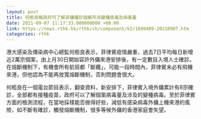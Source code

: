 ```yaml
---
layout: post
title: 何栢良稱政府可了解菲傭確診個案所涉變種病毒及病毒量
date: 2021-09-07 11:17:33.000000000 +08:00
link: https://news.rthk.hk/rthk/ch/component/k2/1609409-20210907.htm
categories: rthk
---
```


港大感染及傳染病中心總監何栢良表示，菲律賓疫情嚴重，過去7日平均每日新增近2萬宗個案，由上月30日開始容許外傭來港安排後，有一定數目入境人士確診。在熔斷機制下，有機會所有航班都「斷纜」，可能一段時間內，菲律賓未必有飛機來港，但他認為不能再放寬熔斷機制，否則問題會很大。

何栢良在一個電台節目表示，翻查資料，新安排下，菲律賓入境外傭累計有8宗確診，全部都有接種疫苗，政府可以了解個案病毒量及涉及的變種病毒。至於菲律賓方面的檢測流程，在當地採樣能否做得好些，減低有感染病毒外傭上機來港的風險，如不斷有確診，觸發熔斷機制，很多等候外傭的香港家庭會失望。
